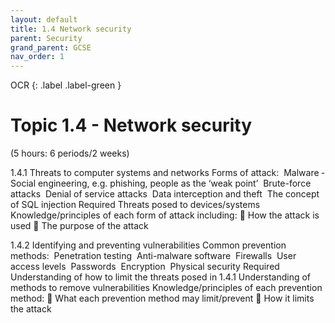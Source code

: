 ```yaml
---
layout: default
title: 1.4 Network security
parent: Security
grand_parent: GCSE
nav_order: 1
---
```

OCR
{: .label .label-green }

# Topic 1.4 - Network security

(5 hours: 6 periods/2 weeks)

1.4.1 Threats to computer systems and networks
Forms of attack:
­	Malware
­	Social engineering, e.g. phishing, people as the ‘weak point’
­	Brute-force attacks
­	Denial of service attacks
­	Data interception and theft
­	The concept of SQL injection
Required
Threats posed to devices/systems
Knowledge/principles of each form of attack including:
	How the attack is used
	The purpose of the attack

1.4.2 Identifying and preventing vulnerabilities
Common prevention methods:
­	Penetration testing
­	Anti-malware software
­	Firewalls
­	User access levels
­	Passwords
­	Encryption
­	Physical security
Required
Understanding of how to limit the threats posed in 1.4.1
Understanding of methods to remove vulnerabilities
Knowledge/principles of each prevention method:
	What each prevention method may limit/prevent
	How it limits the attack

